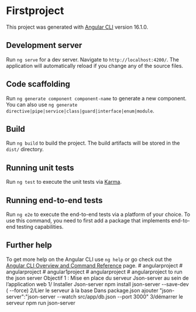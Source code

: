 # Firstproject

This project was generated with [Angular CLI](https://github.com/angular/angular-cli) version 16.1.0.

## Development server

Run `ng serve` for a dev server. Navigate to `http://localhost:4200/`. The application will automatically reload if you change any of the source files.

## Code scaffolding

Run `ng generate component component-name` to generate a new component. You can also use `ng generate directive|pipe|service|class|guard|interface|enum|module`.

## Build

Run `ng build` to build the project. The build artifacts will be stored in the `dist/` directory.

## Running unit tests

Run `ng test` to execute the unit tests via [Karma](https://karma-runner.github.io).

## Running end-to-end tests

Run `ng e2e` to execute the end-to-end tests via a platform of your choice. To use this command, you need to first add a package that implements end-to-end testing capabilities.

## Further help

To get more help on the Angular CLI use `ng help` or go check out the [Angular CLI Overview and Command Reference](https://angular.io/cli) page.
#   a n g u l a r p r o j e c t 
 
 #   a n g u l a r p r o j e c t 
 
 #   a n g u l a r 1 p r o j e c t 
 
 #   a n g u l a r p r o j e c t 
 
 #   a n g u l a r p r o j e c t 
 
 
to run the  json server Objectif 1 : Mise en place du serveur Json-server au sein de l’application web
1/ Installer Json-server npm install json-server --save-dev ( --force)
2/Lier le serveur à la base Dans package.json ajouter "json-server":"json-server --watch
src/app/db.json --port 3000"
3/démarrer le serveur npm run json-server